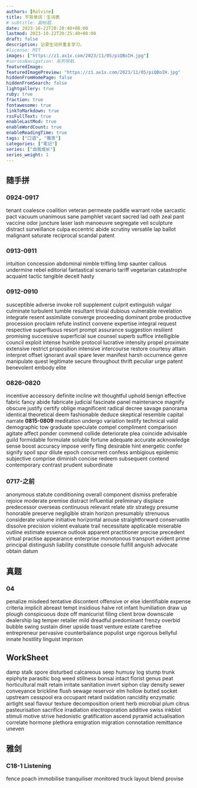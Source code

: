 ```yaml
---
authors: [Ralvine]
title: 不背单词：生词表
# subtitle: 副标题.
date: 2023-10-22T20:20:40+08:00
lastmod: 2023-10-22T20:25:40+08:00
draft: false
description: 记录生词并重复学习。
#license: MIT
images: ["https://z1.ax1x.com/2023/11/05/piQBoIH.jpg"]
#seriesNavigation: 系列导航.
featuredImage: 
featuredImagePreview: "https://z1.ax1x.com/2023/11/05/piQBoIH.jpg"
hiddenFromHomePage: false
hiddenFromSearch: false
lightgallery: true
ruby: true
fraction: true
fontawesome: true
linkToMarkdown: true
rssFullText: true
enableLastMod: true
enableWordCount: true
enableReadingTime: true
tags: ["口语", "雅思"]
categories: ["笔记"]
series: ["自我成长"]
series_weight: 1
---
```


<!--more-->

## 随手拼

### 0924-0917

tenant
coalesce
coalition
veteran
permeate
paddle
warrant
robe
sarcastic
pact
vacuum
unanimous
sane
pamphlet
vacant
sacred
lad
oath
zeal
pant
vaccine
odor
juncture
laser
lash
manoeuvre
segregate
veil
sculpture
distract
surveillance
culpa
eccentric
abide
scrutiny
versatile
lap
ballot
malignant
saturate
reciprocal
scandal
patent

### 0913-0911

intuition
concession
abdominal
nimble
trifling
limp
saunter
callous
undermine
rebel
editorial
fantastical
scenario
tariff
vegetarian
catastrophe
acquaint
tactic
tangible
deceit
hasty

### 0912-0910

susceptible
adverse
invoke
roll
supplement
culprit
extinguish
vulgar
culminate
turbulent
tumble
resultant
trivial
dubious
vulnerable
revelation
integrate
resent
assimilate
converge
proceeding
dominant
probe
productive
procession
proclaim
refute
instinct
convene
expertise
integral
request
respective
superfluous
resort
prompt
assurance
suggestion
resilient
promising
successive
superficial
sue
counsel
superb
suffice
intelligible
council
exploit
intense
humble
protocol
lucrative
intensity
propel
proximate
extensive
restrict
proposition
intensive
intercourse
restore
courtesy
attain
interpret
offset
ignorant
avail
spare
lever
manifest
harsh
occurrence
genre
manipulate
quest
legitimate
secure
throughout
thrift
peculiar
urge
patent
benevolent
embody
elite

### 0826-0820

incentive
accessory
definite
incline
wit
thoughtful
uphold
benign
effective
fabric
fancy
abide
fabricate
judicial
fascinate
panel
maintenance
magnify
obscure
justify
certify
oblige
magnificent
radical
decree
savage
panorama
identical
theoretical
deem
fashionable
deduce
skeptical
resemble
capital
narrate
**0815-0809**
meditation
undergo
variation
testify
technical
valid
demographic
tow
graduate
speculate
compel
compliment
comparison
agitate
affect
ponder
commend
collide
deteriorate
plea
coincide
advisable
guild
formidable
formulate
soluble
fortune
adequate
accurate
acknowledge
sense
boost
accuracy
impose
verify
fling
desirable
hint
energetic
confer
signify
spoil
spur
dilute
epoch
concurrent
confess
ambigious
epidemic
subjective
comprise
diminish
concise
redeem
subsequent
contend
contemporary
contrast
prudent
subordinate

### 0717-之前

anonymous
statute
conditioning
overall
component
dismiss
preferable
rejoice
moderate
premise
distract
influential
preliminary
displace
predecessor
overseas
continuous
relevant
relate
stir
strategy
presume
honorable
preserve
negligible
strain
horizon
presumably
strenuous
considerate
volume
initiative
horizontal
arouse
straightforward
conservatiln
dissolve
precision
violent
evaluate
trail
necessitate
applicable
miserable
outline
estimate
essence
outlook
apparent
practitioner
precise
precedent
virtual
practise
appearance
enterprise
monotonous
transport
evident
prime
principal
distinguish
liability
constitute
console
fulfill
anguish
advocate
obtain
datum

## 真题

### 04

penalize
misdeed
tentative
discontent
offensive
or else
identifiable
expense
criteria
implicit
abreast
tempt
insidious
halve
rot
infant
humiliation
draw up
plough
conspicuous
doze off
manicurist
filing
client
brow
downscale
dealership
lag
temper
retailer
mild
dreadful
predominant
frenzy
overbid
bubble
swing
sustain
diner
upside
toast
venture
estate
carefree
entrepreneur
pervasive
counterbalance
populist
urge
rigorous
bellyful
innate
hostility
linguist
imprison

## WorkSheet

damp
stalk
spore
disturbed
calcareous
seep
humusy
log
stump
trunk
epiphyte
parasitic
bog
weed
stillness
bonsai
intact
florist
genus
peat
horticultural
malt
retain
irritate
sanitation
invert
siphon
clay
density
sewer
conveyance
brickline
flush
sewage
reservoir
elm
hollow
butted
socket
upstream
cesspool
era
occupant
retard
oxidation
rancidity
enzymatic
airtight
seal
flavour
texture
decomposition
orient
herb
microbial
plum
citrus
pasteurisation
sacrifice
irradiation
electroporation
additive
swiss
inkblot
stimuli
motive
strive
hedonistic
gratification
ascend
pyramid
actualisation
correlate
hormone
plethora
emigration
migration
connotation
remittance
uneven

## 雅剑

### C18-1 Listening

fence
poach
immobilise
tranquiliser
monitored
truck
layout
blend
provise
